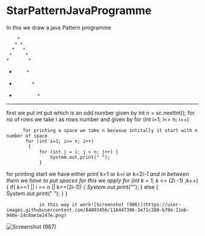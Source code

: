 # StarPatternJavaProgramme
In this we draw a java Pattern programme

        *
       * *
      *   *
     *     *
    *       *
   *         *
  *           *
 *             *
*****************

first we put int put which is an odd number given by
   int n = sc.nextInt();
          for no of rows we take i as rows number and given by
          for (int i=1; i<= n; i++)
          
          for printing a space we take n becasue intitally it start with n number of space
           for (int i=1; i<= n; i++)
            {
                for (int j = i; j < n; j++) {
                    System.out.print(" ");
                } 
for printing start we have either print k=1 or k=i or k=2*i-1 and in between them we have to put spaces for this we apply
   for (int k = 1; k <= (2*i -1) ;k++) {
                    if( k==1 || i == n || k==(2*i-1)) {
                        System.out.print("*");
                    }
                    else {
                        System.out.print(" ");
                    }
                }
                
                in this way it work![Screenshot (986)](https://user-images.githubusercontent.com/84003456/118447306-3e71c280-b70e-11eb-940e-14c8ae1e247e.png)
![Screenshot (987)](https://user-images.githubusercontent.com/84003456/118447316-42054980-b70e-11eb-8cdb-4975baffdccb.png)

